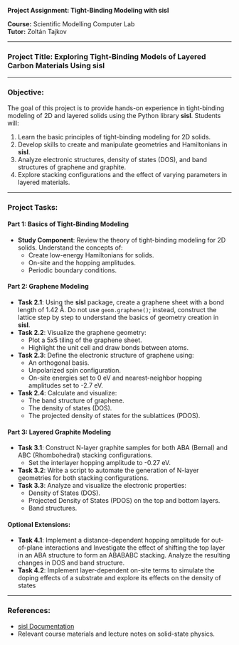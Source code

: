 **Project Assignment: Tight-Binding Modeling with sisl**

**Course:** Scientific Modelling Computer Lab  
**Tutor:** Zoltán Tajkov  

---

### **Project Title:** Exploring Tight-Binding Models of Layered Carbon Materials Using sisl

---

### **Objective:**
The goal of this project is to provide hands-on experience in tight-binding modeling of 2D and layered solids using the Python library **sisl**. Students will:
1. Learn the basic principles of tight-binding modeling for 2D solids.
2. Develop skills to create and manipulate geometries and Hamiltonians in **sisl**.
3. Analyze electronic structures, density of states (DOS), and band structures of graphene and graphite.
4. Explore stacking configurations and the effect of varying parameters in layered materials.

---

### **Project Tasks:**

#### **Part 1: Basics of Tight-Binding Modeling**
- **Study Component**: Review the theory of tight-binding modeling for 2D solids. Understand the concepts of:
  - Create low-energy Hamiltonians for solids.
  - On-site and the hopping amplitudes.
  - Periodic boundary conditions.

#### **Part 2: Graphene Modeling**
- **Task 2.1**: Using the **sisl** package, create a graphene sheet with a bond length of 1.42 Å. Do not use `geom.graphene()`; instead, construct the lattice step by step to understand the basics of geometry creation in **sisl**.
- **Task 2.2**: Visualize the graphene geometry:
  - Plot a 5x5 tiling of the graphene sheet.
  - Highlight the unit cell and draw bonds between atoms.
- **Task 2.3**: Define the electronic structure of graphene using:
  - An orthogonal basis.
  - Unpolarized spin configuration.
  - On-site energies set to 0 eV and nearest-neighbor hopping amplitudes set to -2.7 eV.
- **Task 2.4**: Calculate and visualize:
  - The band structure of graphene.
  - The density of states (DOS).
  - The projected density of states for the sublattices (PDOS).

#### **Part 3: Layered Graphite Modeling**
- **Task 3.1**: Construct N-layer graphite samples for both ABA (Bernal) and ABC (Rhombohedral) stacking configurations.
  - Set the interlayer hopping amplitude to -0.27 eV.
- **Task 3.2**: Write a script to automate the generation of N-layer geometries for both stacking configurations.
- **Task 3.3**: Analyze and visualize the electronic properties:
  - Density of States (DOS).
  - Projected Density of States (PDOS) on the top and bottom layers.
  - Band structures.

#### **Optional Extensions:**
- **Task 4.1**: Implement a distance-dependent hopping amplitude for out-of-plane interactions and Investigate the effect of shifting the top layer in an ABA structure to form an ABABABC stacking. Analyze the resulting changes in DOS and band structure.
- **Task 4.2**: Implement layer-dependent on-site terms to simulate the doping effects of a substrate and explore its effects on the density of states

---

### **References:**
- [sisl Documentation](https://zerothi.github.io/sisl/)
- Relevant course materials and lecture notes on solid-state physics.
